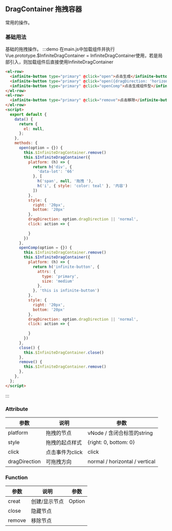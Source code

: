 ## DragContainer 拖拽容器

常用的操作。

### 基础用法

基础的拖拽操作。
:::demo 在main.js中加载组件并执行Vue.prototype.$InfiniteDragContainer = InfiniteDragContainer使用，若是局部引入，则加载组件后直接使用InfiniteDragContainer

```html
<el-row>
  <infinite-button type="primary" @click="open">点击生成</infinite-button>
  <infinite-button type="primary" @click="open({dragDirection: 'horizontal'})">点击生成水平拖拽的</infinite-button>
  <infinite-button type="primary" @click="openComp">点击生成组件型</infinite-button>
</el-row>
<el-row>
  <infinite-button type="primary" @click="remove">点击移除</infinite-button>
</el-row>
<script>
  export default {
    data() {
      return {
        el: null,
      };
    },
    methods: {
      open(option = {}) {
        this.$InfiniteDragContainer.remove()
        this.$InfiniteDragContainer({
          platform: (h) => {
            return h('div', {
              'data-lot': '66'
            }, [
              h('span', null, '拖拽 '),
              h('i', { style: 'color: teal' }, '内容')
            ])
          },
          style: {
            right: '20px',
            bottom: '20px'
          },
          dragDirection: option.dragDirection || 'normal',
          click: action => {
            
          }  
        })
      },
      openComp(option = {}) {
        this.$InfiniteDragContainer.remove()
        this.$InfiniteDragContainer({
          platform: (h) => {
            return h('infinite-button', {
              attrs: {
                type: 'primary',
                size: 'medium'
              },
            }, 'this is infinite-button')
          },
          style: {
            right: '20px',
            bottom: '20px'
          },
          dragDirection: option.dragDirection || 'normal',
          click: action => {
            
          }  
        })
      },
      close() {
        this.$InfiniteDragContainer.close()
      },
      remove() {
        this.$InfiniteDragContainer.remove()
      },
    },
  };
</script>
```

:::

### Attribute

| 参数   | 说明     | 参数           |
| ------ | -------- | -------------- |
| platform  | 拖拽的节点 | vNode / 含闭合标签的string     |
| style  | 拖拽的起点样式 | {right: 0, bottom: 0}         |
| click  | 点击事件为click | click      |
| dragDirection  | 可拖拽方向 | normal / horizontal / vertical   |
### Function

| 参数   | 说明     | 参数           |
| ------ | -------- | -------------- |
| creat  | 创建/显示节点 | Option         |
| close  | 隐藏节点 |  |
| remove | 移除节点 |  |
